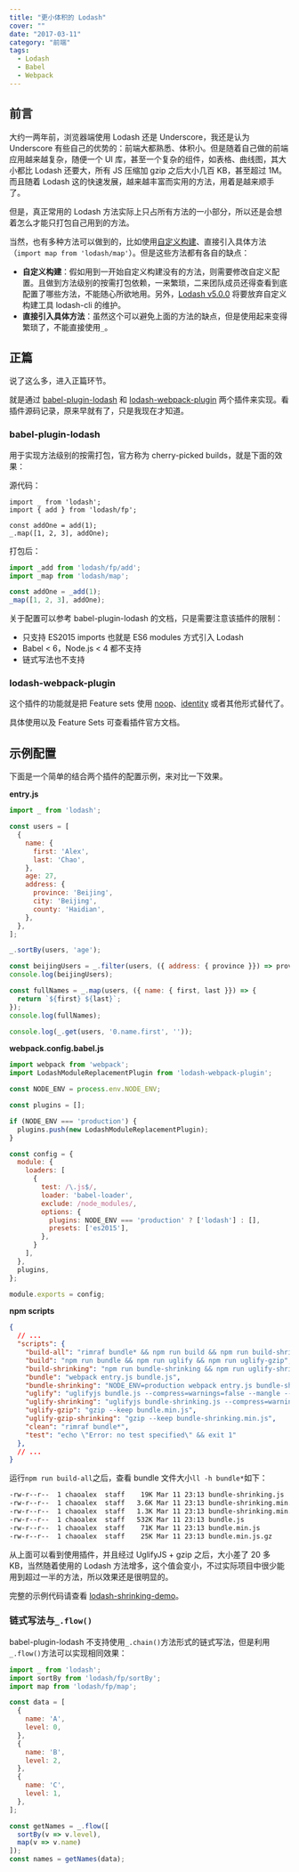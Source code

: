 ```yaml
---
title: "更小体积的 Lodash"
cover: ""
date: "2017-03-11"
category: "前端"
tags:
  - Lodash
  - Babel
  - Webpack
---
```


## 前言

大约一两年前，浏览器端使用 Lodash 还是 Underscore，我还是认为 Underscore 有些自己的优势的：前端大都熟悉、体积小。但是随着自己做的前端应用越来越复杂，随便一个 UI 库，甚至一个复杂的组件，如表格、曲线图，其大小都比 Lodash 还要大，所有 JS 压缩加 gzip 之后大小几百 KB，甚至超过 1M。而且随着 Lodash 这的快速发展，越来越丰富而实用的方法，用着是越来顺手了。

但是，真正常用的 Lodash 方法实际上只占所有方法的一小部分，所以还是会想着怎么才能只打包自己用到的方法。

当然，也有多种方法可以做到的，比如使用[自定义构建](https://lodash.com/custom-builds)、直接引入具体方法（`import map from 'lodash/map'`）。但是这些方法都有各自的缺点：

- **自定义构建**：假如用到一开始自定义构建没有的方法，则需要修改自定义配置。且做到方法级别的按需打包依赖，一来繁琐，二来团队成员还得查看到底配置了哪些方法，不能随心所欲地用。另外，[Lodash v5.0.0](https://github.com/lodash/lodash/wiki/Roadmap) 将要放弃自定义构建工具 lodash-cli 的维护。
- **直接引入具体方法**：虽然这个可以避免上面的方法的缺点，但是使用起来变得繁琐了，不能直接使用`_`。

## 正篇

说了这么多，进入正篇环节。

就是通过 [babel-plugin-lodash](https://www.npmjs.com/package/babel-plugin-lodash) 和 [lodash-webpack-plugin](https://www.npmjs.com/package/lodash-webpack-plugin) 两个插件来实现。看插件源码记录，原来早就有了，只是我现在才知道。

### babel-plugin-lodash

用于实现方法级别的按需打包，官方称为 cherry-picked builds，就是下面的效果：

源代码：

```
import _ from 'lodash';
import { add } from 'lodash/fp';

const addOne = add(1);
_.map([1, 2, 3], addOne);
```

打包后：

```js
import _add from 'lodash/fp/add';
import _map from 'lodash/map';

const addOne = _add(1);
_map([1, 2, 3], addOne);
```

关于配置可以参考 babel-plugin-lodash 的文档，只是需要注意该插件的限制：

- 只支持 ES2015 imports 也就是 ES6 modules 方式引入 Lodash
- Babel < 6，Node.js < 4 都不支持
- 链式写法也不支持

### lodash-webpack-plugin

这个插件的功能就是把 Feature sets 使用 [noop](https://lodash.com/docs#noop)、[identity](https://lodash.com/docs#identity) 或者其他形式替代了。

具体使用以及 Feature Sets 可查看插件官方文档。

## 示例配置

下面是一个简单的结合两个插件的配置示例，来对比一下效果。

**entry.js**

```js
import _ from 'lodash';

const users = [
  {
    name: {
      first: 'Alex',
      last: 'Chao',
    },
    age: 27,
    address: {
      province: 'Beijing',
      city: 'Beijing',
      county: 'Haidian',
    },
  },
];

_.sortBy(users, 'age');

const beijingUsers = _.filter(users, ({ address: { province }}) => province === 'Beijing');
console.log(beijingUsers);

const fullNames = _.map(users, ({ name: { first, last }}) => {
  return `${first} ${last}`;
});
console.log(fullNames);

console.log(_.get(users, '0.name.first', ''));
```

**webpack.config.babel.js**

```js
import webpack from 'webpack';
import LodashModuleReplacementPlugin from 'lodash-webpack-plugin';

const NODE_ENV = process.env.NODE_ENV;

const plugins = [];

if (NODE_ENV === 'production') {
  plugins.push(new LodashModuleReplacementPlugin);
}

const config = {
  module: {
    loaders: [
      {
        test: /\.js$/,
        loader: 'babel-loader',
        exclude: /node_modules/,
        options: {
          plugins: NODE_ENV === 'production' ? ['lodash'] : [],
          presets: ['es2015'],
        },
      }
    ],
  },
  plugins,
};

module.exports = config;
```

**npm scripts**

```json
{
  // ...
  "scripts": {
    "build-all": "rimraf bundle* && npm run build && npm run build-shrinking",
    "build": "npm run bundle && npm run uglify && npm run uglify-gzip",
    "build-shrinking": "npm run bundle-shrinking && npm run uglify-shrinking && npm run uglify-gzip-shrinking",
    "bundle": "webpack entry.js bundle.js",
    "bundle-shrinking": "NODE_ENV=production webpack entry.js bundle-shrinking.js",
    "uglify": "uglifyjs bundle.js --compress=warnings=false --mangle --output bundle.min.js",
    "uglify-shrinking": "uglifyjs bundle-shrinking.js --compress=warnings=false --mangle --output bundle-shrinking.min.js",
    "uglify-gzip": "gzip --keep bundle.min.js",
    "uglify-gzip-shrinking": "gzip --keep bundle-shrinking.min.js",
    "clean": "rimraf bundle*",
    "test": "echo \"Error: no test specified\" && exit 1"
  },
  // ...
}
```

运行`npm run build-all`之后，查看 bundle 文件大小`ll -h bundle*`如下：

```txt
-rw-r--r--  1 chaoalex  staff    19K Mar 11 23:13 bundle-shrinking.js
-rw-r--r--  1 chaoalex  staff   3.6K Mar 11 23:13 bundle-shrinking.min.js
-rw-r--r--  1 chaoalex  staff   1.3K Mar 11 23:13 bundle-shrinking.min.js.gz
-rw-r--r--  1 chaoalex  staff   532K Mar 11 23:13 bundle.js
-rw-r--r--  1 chaoalex  staff    71K Mar 11 23:13 bundle.min.js
-rw-r--r--  1 chaoalex  staff    25K Mar 11 23:13 bundle.min.js.gz
```

从上面可以看到使用插件，并且经过 UglifyJS + gzip 之后，大小差了 20 多 KB，当然随着使用的 Lodash 方法增多，这个值会变小，不过实际项目中很少能用到超过一半的方法，所以效果还是很明显的。

完整的示例代码请查看 [lodash-shrinking-demo](https://github.com/Alex1990/lodash-shrinking-demo)。

### 链式写法与`_.flow()`

babel-plugin-lodash 不支持使用`_.chain()`方法形式的链式写法，但是利用`_.flow()`方法可以实现相同效果：

```js
import _ from 'lodash';
import sortBy from 'lodash/fp/sortBy';
import map from 'lodash/fp/map';

const data = [
  {
    name: 'A',
    level: 0,
  },
  {
    name: 'B',
    level: 2,
  },
  {
    name: 'C',
    level: 1,
  },
];

const getNames = _.flow([
  sortBy(v => v.level),
  map(v => v.name)
]);
const names = getNames(data);
```
